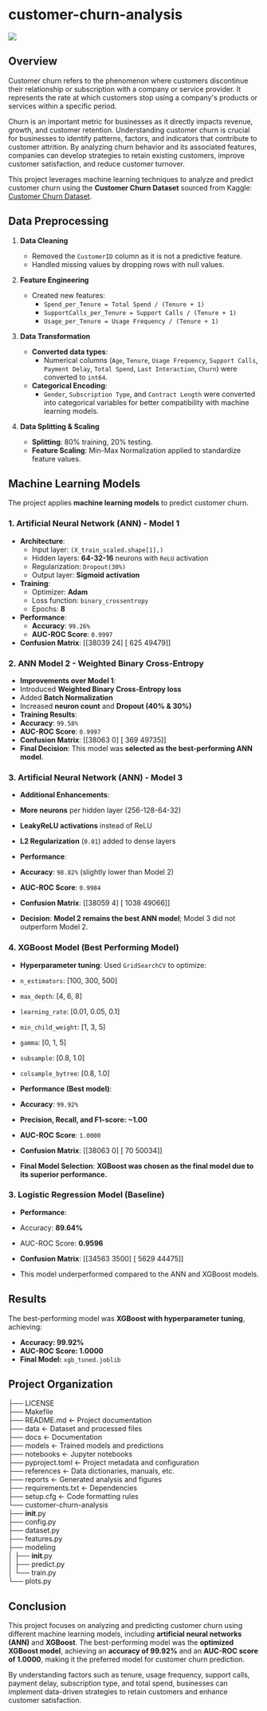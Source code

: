 # customer-churn-analysis  

<a target="_blank" href="https://cookiecutter-data-science.drivendata.org/">
    <img src="https://img.shields.io/badge/CCDS-Project%20template-328F97?logo=cookiecutter" />
</a>

## Overview  

Customer churn refers to the phenomenon where customers discontinue their relationship or subscription with a company or service provider. It represents the rate at which customers stop using a company's products or services within a specific period.  

Churn is an important metric for businesses as it directly impacts revenue, growth, and customer retention. Understanding customer churn is crucial for businesses to identify patterns, factors, and indicators that contribute to customer attrition. By analyzing churn behavior and its associated features, companies can develop strategies to retain existing customers, improve customer satisfaction, and reduce customer turnover.  

This project leverages machine learning techniques to analyze and predict customer churn using the **Customer Churn Dataset** sourced from Kaggle:  
[Customer Churn Dataset](https://www.kaggle.com/datasets/muhammadshahidazeem/customer-churn-dataset/data).  

## Data Preprocessing  

1. **Data Cleaning**  
   - Removed the `CustomerID` column as it is not a predictive feature.  
   - Handled missing values by dropping rows with null values.  

2. **Feature Engineering**  
   - Created new features:  
     - `Spend_per_Tenure = Total Spend / (Tenure + 1)`  
     - `SupportCalls_per_Tenure = Support Calls / (Tenure + 1)`  
     - `Usage_per_Tenure = Usage Frequency / (Tenure + 1)`  

3. **Data Transformation**  
   - **Converted data types**:  
     - Numerical columns (`Age`, `Tenure`, `Usage Frequency`, `Support Calls`, `Payment Delay`, `Total Spend`, `Last Interaction`, `Churn`) were converted to `int64`.  
   - **Categorical Encoding**:  
     - `Gender`, `Subscription Type`, and `Contract Length` were converted into categorical variables for better compatibility with machine learning models.  

4. **Data Splitting & Scaling**  
   - **Splitting**: 80% training, 20% testing.  
   - **Feature Scaling**: Min-Max Normalization applied to standardize feature values.  

## Machine Learning Models  

The project applies **machine learning models** to predict customer churn.  

### **1. Artificial Neural Network (ANN) - Model 1**  
- **Architecture**:  
  - Input layer: `(X_train_scaled.shape[1],)`  
  - Hidden layers: **64-32-16** neurons with `ReLU` activation  
  - Regularization: `Dropout(30%)`  
  - Output layer: **Sigmoid activation**  
- **Training**:  
  - Optimizer: **Adam**  
  - Loss function: `binary_crossentropy`  
  - Epochs: **8**  
- **Performance**:  
  - **Accuracy**: `99.26%`  
  - **AUC-ROC Score**: `0.9997`  
- **Confusion Matrix**: [[38039 24] [ 625 49479]]

### **2. ANN Model 2 - Weighted Binary Cross-Entropy**  
- **Improvements over Model 1**:  
- Introduced **Weighted Binary Cross-Entropy loss**  
- Added **Batch Normalization**  
- Increased **neuron count** and **Dropout (40% & 30%)**  
- **Training Results**:  
- **Accuracy**: `99.58%`  
- **AUC-ROC Score**: `0.9997`  
- **Confusion Matrix**: [[38063 0] [ 369 49735]]
- **Final Decision**: This model was **selected as the best-performing ANN model**.  

### **3. Artificial Neural Network (ANN) - Model 3**  
- **Additional Enhancements**:  
- **More neurons** per hidden layer (256-128-64-32)  
- **LeakyReLU activations** instead of ReLU  
- **L2 Regularization** (`0.01`) added to dense layers  
- **Performance**:  
- **Accuracy**: `98.82%` (slightly lower than Model 2)  
- **AUC-ROC Score**: `0.9984`  
- **Confusion Matrix**: [[38059 4] [ 1038 49066]]

- **Decision**: **Model 2 remains the best ANN model**; Model 3 did not outperform Model 2.  

### **4. XGBoost Model (Best Performing Model)**  
- **Hyperparameter tuning**: Used `GridSearchCV` to optimize:  
- `n_estimators`: [100, 300, 500]  
- `max_depth`: [4, 6, 8]  
- `learning_rate`: [0.01, 0.05, 0.1]  
- `min_child_weight`: [1, 3, 5]  
- `gamma`: [0, 1, 5]  
- `subsample`: [0.8, 1.0]  
- `colsample_bytree`: [0.8, 1.0]  

- **Performance (Best model)**:  
- **Accuracy**: `99.92%`  
- **Precision, Recall, and F1-score: ~1.00**  
- **AUC-ROC Score**: `1.0000`  
- **Confusion Matrix**: [[38063 0] [ 70 50034]]
- **Final Model Selection**: **XGBoost was chosen as the final model due to its superior performance.**  

### **3. Logistic Regression Model (Baseline)**  
- **Performance**:  
- Accuracy: **89.64%**  
- AUC-ROC Score: **0.9596**  
- **Confusion Matrix**: [[34563 3500] [ 5629 44475]]

- This model underperformed compared to the ANN and XGBoost models.  

## Results  

The best-performing model was **XGBoost with hyperparameter tuning**, achieving:  
- **Accuracy: 99.92%**  
- **AUC-ROC Score: 1.0000**  
- **Final Model:** `xgb_tuned.joblib`  

## Project Organization

├── LICENSE            
├── Makefile           
├── README.md          <- Project documentation  
├── data               <- Dataset and processed files  
├── docs               <- Documentation  
├── models             <- Trained models and predictions  
├── notebooks          <- Jupyter notebooks  
├── pyproject.toml     <- Project metadata and configuration  
├── references         <- Data dictionaries, manuals, etc.  
├── reports            <- Generated analysis and figures  
├── requirements.txt   <- Dependencies  
├── setup.cfg          <- Code formatting rules  
└── customer-churn-analysis  
    ├── __init__.py  
    ├── config.py  
    ├── dataset.py  
    ├── features.py  
    ├── modeling  
    │   ├── __init__.py  
    │   ├── predict.py  
    │   └── train.py  
    └── plots.py  

## Conclusion

This project focuses on analyzing and predicting customer churn using different machine learning models, including **artificial neural networks (ANN)** and **XGBoost**. The best-performing model was the **optimized XGBoost model**, achieving an **accuracy of 99.92%** and an **AUC-ROC score of 1.0000**, making it the preferred model for customer churn prediction.

By understanding factors such as tenure, usage frequency, support calls, payment delay, subscription type, and total spend, businesses can implement data-driven strategies to retain customers and enhance customer satisfaction.